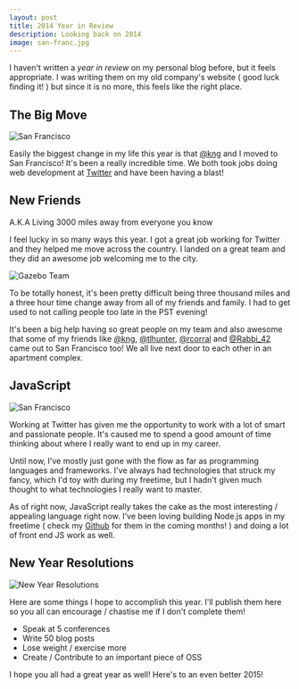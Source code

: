 ```yaml
---
layout: post
title: 2014 Year in Review
description: Looking back on 2014
image: san-franc.jpg
---
```


I haven't written a *year in review* on my personal blog before, but it feels appropriate. I was writing them on my old company's website ( good luck finding it! ) but since it is no more, this feels like the right place.

## The Big Move

<img src="{{ site.url }}/images/san-franc.jpg" alt="San Francisco" />

Easily the biggest change in my life this year is that [@kng](http://twitter.com/kng) and I moved to San Francisco! It's been a really incredible time. We both took jobs doing web development at [Twitter](https://twitter.com) and have been having a blast!

## New Friends

A.K.A Living 3000 miles away from everyone you know

I feel lucky in so many ways this year. I got a great job working for Twitter and they helped me move across the country. I landed on a great team and they did an awesome job welcoming me to the city.

<img src="{{ site.url }}/images/gazebo.jpg" alt="Gazebo Team" />

To be totally honest, it's been pretty difficult being three thousand miles and a three hour time change away from all of my friends and family. I had to get used to not calling people too late in the PST evening!

It's been a big help having so great people on my team and also awesome that some of my friends like [@kng](http://twitter.com/kng), [@tlhunter](http://twitter.com/tlhunter), [@rcorral](http://twitter.com/rcorral) and [@Rabbi_42](http://twitter.com/Rabbi_42) came out to San Francisco too! We all live next door to each other in an apartment complex.

## JavaScript

<img src="{{ site.url }}/images/npm.png" alt="San Francisco" />

Working at Twitter has given me the opportunity to work with a lot of smart and passionate people. It's caused me to spend a good amount of time thinking about where I really want to end up in my career.

Until now, I've mostly just gone with the flow as far as programming languages and frameworks. I've always had technologies that struck my fancy, which I'd toy with during my freetime, but I hadn't given much thought to what technologies I really want to master.

As of right now, JavaScript really takes the cake as the most interesting / appealing language right now. I've been loving building Node.js apps in my freetime ( check my [Github](https://github.com/jkup) for them in the coming months! ) and doing a lot of front end JS work as well.

## New Year Resolutions

<img src="{{ site.url }}/images/resolutions.jpg" alt="New Year Resolutions" />

Here are some things I hope to accomplish this year. I'll publish them here so you all can encourage / chastise me if I don't complete them!

+ Speak at 5 conferences
+ Write 50 blog posts
+ Lose weight / exercise more
+ Create / Contribute to an important piece of OSS

I hope you all had a great year as well! Here's to an even better 2015!
